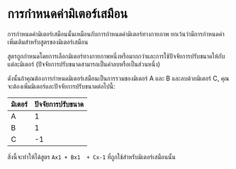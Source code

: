 # การกำหนดค่ามิเตอร์เสมือน

การกำหนดค่ามิเตอร์เสมือนนั้นเหมือนกับการกำหนดค่ามิเตอร์ทางกายภาพ ยกเว้นว่ามีการกำหนดค่าเพิ่มเติมสำหรับสูตรของมิเตอร์เสมือน

สูตรถูกกำหนดโดยการเลือกมิเตอร์ทางกายภาพหนึ่งหรือมากกว่าและการใช้ปัจจัยการปรับขนาดให้กับแต่ละมิเตอร์ (ปัจจัยการปรับขนาดสามารถเป็นค่าลบหรือเป็นส่วนหนึ่ง)

ดังนั้นถ้าคุณต้องการกำหนดมิเตอร์เสมือนเป็นการรวมของมิเตอร์ A และ B และลบด้วยมิเตอร์ C, คุณจะต้องเพิ่มมิเตอร์และปัจจัยการปรับขนาดต่อไปนี้:

| มิเตอร์ | ปัจจัยการปรับขนาด |
| ----- | -------------- |
| A     | 1              |
| B     | 1              |
| C     | -1             |

สิ่งนี้จะทำให้ได้สูตร `Ax1 + Bx1  + Cx-1` ที่ถูกใช้สำหรับมิเตอร์เสมือนนั้น